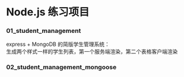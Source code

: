 # Node.js 练习项目
### 01_student_management
express + MongoDB 的简版学生管理系统：<br>
生成两个样式一样的学生列表，第一个服务端渲染，第二个表格客户端渲染

### 02_student_management_mongoose

